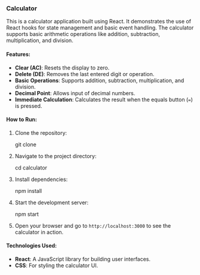 ### Calculator

This is a calculator application built using React. It demonstrates the use of React hooks for state management and basic event handling. The calculator supports basic arithmetic operations like addition, subtraction, multiplication, and division.

#### Features:
- **Clear (AC)**: Resets the display to zero.
- **Delete (DE)**: Removes the last entered digit or operation.
- **Basic Operations**: Supports addition, subtraction, multiplication, and division.
- **Decimal Point**: Allows input of decimal numbers.
- **Immediate Calculation**: Calculates the result when the equals button (`=`) is pressed.

#### How to Run:
1. Clone the repository:
    
    git clone 
    
2. Navigate to the project directory:
    
    cd calculator
    
3. Install dependencies:
    
    npm install
    
4. Start the development server:
    
    npm start
    
5. Open your browser and go to `http://localhost:3000` to see the calculator in action.

#### Technologies Used:
- **React**: A JavaScript library for building user interfaces.
- **CSS**: For styling the calculator UI.
